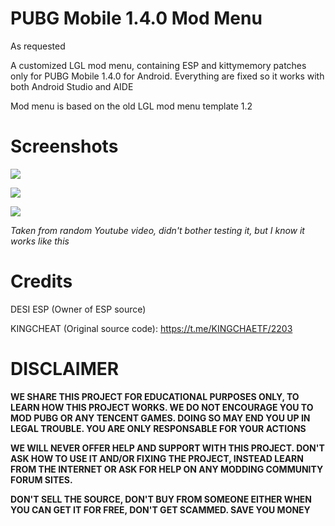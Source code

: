 # PUBG Mobile 1.4.0 Mod Menu
As requested

A customized LGL mod menu, containing ESP and kittymemory patches only for PUBG Mobile 1.4.0 for Android. Everything are fixed so it works with both Android Studio and AIDE

Mod menu is based on the old LGL mod menu template 1.2

# Screenshots
![](https://i.imgur.com/HNO2E99.png)

![](https://i.imgur.com/rHO367x.png)

![](https://i.imgur.com/tRXEsvk.png)

*Taken from random Youtube video, didn't bother testing it, but I know it works like this*

# Credits
DESI ESP (Owner of ESP source)

KINGCHEAT (Original source code): https://t.me/KINGCHAETF/2203

# DISCLAIMER
**WE SHARE THIS PROJECT FOR EDUCATIONAL PURPOSES ONLY, TO LEARN HOW THIS PROJECT WORKS. WE DO NOT ENCOURAGE YOU TO MOD PUBG OR ANY TENCENT GAMES. DOING SO MAY END YOU UP IN LEGAL TROUBLE. YOU ARE ONLY RESPONSABLE FOR YOUR ACTIONS**

**WE WILL NEVER OFFER HELP AND SUPPORT WITH THIS PROJECT. DON'T ASK HOW TO USE IT AND/OR FIXING THE PROJECT, INSTEAD LEARN FROM THE INTERNET OR ASK FOR HELP ON ANY MODDING COMMUNITY FORUM SITES.**

**DON'T SELL THE SOURCE, DON'T BUY FROM SOMEONE EITHER WHEN YOU CAN GET IT FOR FREE, DON'T GET SCAMMED. SAVE YOU MONEY**
